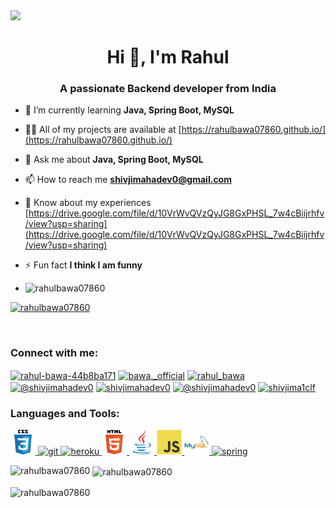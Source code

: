 <img align="mid" width="800" src="https://encrypted-tbn0.gstatic.com/images?q=tbn:ANd9GcTWTCMRBL1VcUm9oO5YsVpDH8fCoAOt0iTZMg&usqp=CAU"  />

<h1 align="center">Hi 👋, I'm Rahul</h1>
<h3 align="center">A passionate Backend developer from India</h3>



- 🌱 I’m currently learning **Java, Spring Boot, MySQL**
- 👨‍💻 All of my projects are available at [https://rahulbawa07860.github.io/](https://rahulbawa07860.github.io/)

- 💬 Ask me about **Java, Spring Boot, MySQL**

- 📫 How to reach me **shivjimahadev0@gmail.com**

- 📄 Know about my experiences [https://drive.google.com/file/d/10VrWvQVzQyJG8GxPHSL_7w4cBiijrhfv/view?usp=sharing](https://drive.google.com/file/d/10VrWvQVzQyJG8GxPHSL_7w4cBiijrhfv/view?usp=sharing)

- ⚡ Fun fact **I think I am funny**
- <p align="left"> <img src="https://komarev.com/ghpvc/?username=rahulbawa07860&label=Profile%20views&color=0e75b6&style=flat" alt="rahulbawa07860" /> </p>

<p align="left"> <a href="https://github.com/ryo-ma/github-profile-trophy"><img src="https://github-profile-trophy.vercel.app/?username=rahulbawa07860" alt="rahulbawa07860" /></a> </p>

<p align="left"> <a href="https://twitter.com/" target="blank"><img src="https://img.shields.io/twitter/follow/?logo=twitter&style=for-the-badge" alt="" /></a> </p>

<h3 align="left">Connect with me:</h3>
<p align="left">
<a href="https://linkedin.com/in/rahul-bawa-44b8ba171" target="blank"><img align="center" src="https://raw.githubusercontent.com/rahuldkjain/github-profile-readme-generator/master/src/images/icons/Social/linked-in-alt.svg" alt="rahul-bawa-44b8ba171" height="30" width="40" /></a>
<a href="https://instagram.com/bawa._official" target="blank"><img align="center" src="https://raw.githubusercontent.com/rahuldkjain/github-profile-readme-generator/master/src/images/icons/Social/instagram.svg" alt="bawa._official" height="30" width="40" /></a>
<a href="https://www.codechef.com/users/rahul_bawa" target="blank"><img align="center" src="https://cdn.jsdelivr.net/npm/simple-icons@3.1.0/icons/codechef.svg" alt="rahul_bawa" height="30" width="40" /></a>
<a href="https://www.hackerrank.com/@shivjimahadev0" target="blank"><img align="center" src="https://raw.githubusercontent.com/rahuldkjain/github-profile-readme-generator/master/src/images/icons/Social/hackerrank.svg" alt="@shivjimahadev0" height="30" width="40" /></a>
<a href="https://www.leetcode.com/shivjimahadev0" target="blank"><img align="center" src="https://raw.githubusercontent.com/rahuldkjain/github-profile-readme-generator/master/src/images/icons/Social/leet-code.svg" alt="shivjimahadev0" height="30" width="40" /></a>
<a href="https://www.hackerearth.com/@shivjimahadev0" target="blank"><img align="center" src="https://raw.githubusercontent.com/rahuldkjain/github-profile-readme-generator/master/src/images/icons/Social/hackerearth.svg" alt="@shivjimahadev0" height="30" width="40" /></a>
<a href="https://auth.geeksforgeeks.org/user/shivjima1clf" target="blank"><img align="center" src="https://raw.githubusercontent.com/rahuldkjain/github-profile-readme-generator/master/src/images/icons/Social/geeks-for-geeks.svg" alt="shivjima1clf" height="30" width="40" /></a>
</p>

<h3 align="left">Languages and Tools:</h3>
<p align="left"> <a href="https://www.w3schools.com/css/" target="_blank" rel="noreferrer"> <img src="https://raw.githubusercontent.com/devicons/devicon/master/icons/css3/css3-original-wordmark.svg" alt="css3" width="40" height="40"/> </a> <a href="https://git-scm.com/" target="_blank" rel="noreferrer"> <img src="https://www.vectorlogo.zone/logos/git-scm/git-scm-icon.svg" alt="git" width="40" height="40"/> </a> <a href="https://heroku.com" target="_blank" rel="noreferrer"> <img src="https://www.vectorlogo.zone/logos/heroku/heroku-icon.svg" alt="heroku" width="40" height="40"/> </a> <a href="https://www.w3.org/html/" target="_blank" rel="noreferrer"> <img src="https://raw.githubusercontent.com/devicons/devicon/master/icons/html5/html5-original-wordmark.svg" alt="html5" width="40" height="40"/> </a> <a href="https://www.java.com" target="_blank" rel="noreferrer"> <img src="https://raw.githubusercontent.com/devicons/devicon/master/icons/java/java-original.svg" alt="java" width="40" height="40"/> </a> <a href="https://developer.mozilla.org/en-US/docs/Web/JavaScript" target="_blank" rel="noreferrer"> <img src="https://raw.githubusercontent.com/devicons/devicon/master/icons/javascript/javascript-original.svg" alt="javascript" width="40" height="40"/> </a> <a href="https://www.mysql.com/" target="_blank" rel="noreferrer"> <img src="https://raw.githubusercontent.com/devicons/devicon/master/icons/mysql/mysql-original-wordmark.svg" alt="mysql" width="40" height="40"/> </a> <a href="https://spring.io/" target="_blank" rel="noreferrer"> <img src="https://www.vectorlogo.zone/logos/springio/springio-icon.svg" alt="spring" width="40" height="40"/> </a> </p>

<p><img align="left" src="https://github-readme-stats.vercel.app/api/top-langs?username=rahulbawa07860&show_icons=true&locale=en&layout=compact" alt="rahulbawa07860" /></p>

<p>&nbsp;<img align="center" src="https://github-readme-stats.vercel.app/api?username=rahulbawa07860&show_icons=true&locale=en" alt="rahulbawa07860" /></p>

<p><img align="center" src="https://github-readme-streak-stats.herokuapp.com/?user=rahulbawa07860&" alt="rahulbawa07860" /></p>
